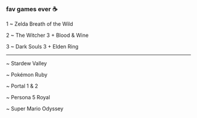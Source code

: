 ### fav games ever :coffee:

1 ~ Zelda Breath of the Wild

2 ~ The Witcher 3 + Blood & Wine

3 ~ Dark Souls 3 + Elden Ring

---

~ Stardew Valley

~ Pokémon Ruby

~ Portal 1 & 2

~ Persona 5 Royal

~ Super Mario Odyssey

